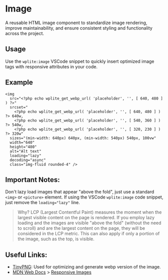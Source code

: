 # Image

A reusable HTML image component to standardize image rendering, improve maintainability, and ensure consistent styling and functionality across the project.

## Usage

Use the `wplite:image` VSCode snippet to quickly insert optimized image tags with responsive attributes in your code.

## Example

```phtml
<img
  src="<?php echo wplite_get_webp_url( 'placeholder', '', [ 640, 480 ] ) ?>"
  srcset="
    <?php echo wplite_get_webp_url( 'placeholder', '', [ 640, 480 ] ) ?> 640w,
    <?php echo wplite_get_webp_url( 'placeholder', '', [ 540, 360 ] ) ?> 540w,
    <?php echo wplite_get_webp_url( 'placeholder', '', [ 320, 230 ] ) ?> 320w"
  sizes="(min-width: 640px) 640px, (min-width: 540px) 540px, 100vw"
  width="640"
  height="480"
  alt="Alt text"
  loading="lazy"
  decoding="async"
  class="img-fluid rounded-4" />
```

## Important Notes:

Don't lazy load images that appear "above the fold", just use a standard `<img>` or `<picture>` element. If using the VSCode `wplite:image` code snippet, just remove the `loading="lazy"` line.

> Why? LCP (Largest Contentful Paint) measures the moment when the largest visible content on the page is rendered. If you employ lazy loading and the images are visible "above the fold" (without the need to scroll) and are the largest content on the page, they will be considered in the LCP metric. This can also apply if only a portion of the image, such as the top, is visible.

## Useful Links:

- [TinyPNG](https://tinypng.com/): Used for optimizing and generate webp version of the image.
- [MDN Web Docs](https://developer.mozilla.org/en-US/) > [Responsive Images](https://developer.mozilla.org/en-US/docs/Learn/HTML/Multimedia_and_embedding/Responsive_images)
